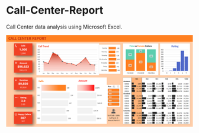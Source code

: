# Call-Center-Report
 Call Center data analysis using Microsoft Excel.

![Image Alt](https://github.com/rahulraj0811/Call-Center-Report/blob/main/Call%20Center%20Report%20Dashboard.jpg?raw=true)
